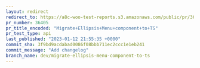 ```yaml
---
layout: redirect
redirect_to: https://a8c-woo-test-reports.s3.amazonaws.com/public/pr/36405/api/index.html
pr_number: 36405
pr_title_encoded: "Migrate+Ellipsis+Menu+component+to+TS"
pr_test_type: api
last_published: "2023-01-12 21:55:35 +0000"
commit_sha: 3f9bd9acdabad0086f08bbb711ec2ccc1e1eb241
commit_message: "Add changelog"
branch_name: dev/migrate-ellipsis-menu-component-to-ts
---
```

